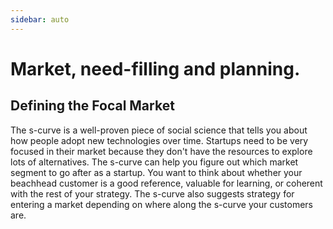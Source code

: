 ```yaml
---
sidebar: auto
--- 
```

# Market, need-filling and planning. 

## Defining the Focal Market
The s-curve is a well-proven piece of social science that tells you about how people adopt new technologies over time. Startups need to be very focused in their market because they don't have the resources to explore lots of alternatives. The s-curve can help you figure out which market segment to go after as a startup. You want to think about whether your beachhead customer is a good reference, valuable for learning, or coherent with the rest of your strategy. The s-curve also suggests strategy for entering a market depending on where along the s-curve your customers are.


